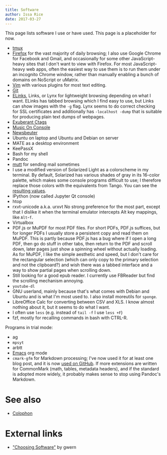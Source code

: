 ```yaml
---
title: Software
author: Issa Rice
date: 2017-03-27
---
```


This page lists software I use or have used.
This page is a placeholder for now.

- [tmux]()
- [Firefox]() for the vast majority of daily browsing; I also use Google Chrome
  for Facebook and Gmail, and occasionally for some other JavaScript-heavy sites
  that I don't want to view with Firefox.
  For most JavaScript-heavy web apps, often the easiest way to use them is to
  run them under an incognito Chrome window, rather than manually enabling a
  bunch of domains on NoScript or uMatrix.
- [Vim]() with various plugins for most text editing.
- [Git]()
- [ELinks](), Links, or Lynx for lightweight browsing depending on what I want.
  ELinks has tabbed browsing which I find easy to use, but Links can show
  images with the `-g` flag. Lynx seems to do correct checking for SSL certificates and
  additionally has `-localhost -dump` that is suitable for producing plain text
  dumps of webpages.
- [Exuberant Ctags]()
- [Music On Console]()
- [Newsbeuter]()
- Ubuntu on laptop and Ubuntu and Debian on server
- MATE as a desktop environment
- KeePassX
- Bash for my shell
- Pandoc
- [mutt]() for sending mail sometimes
- I use a modified version of Solarized Light as a colorscheme in my terminal.
  By default, Solarized has various shades of gray in its 16-color palette,
  which makes some console programs difficult to use; I therefore replace those
  colors with the equivalents from Tango.
  You can see the [resulting values][colors].
- IPython (now called Jupyter Qt console)
- htop
- rxvt-unicode a.k.a. urxvt
  No strong preference for the most part, except that I dislike it when the
  terminal emulator intercepts Alt key mappings, like `Alt`-`f`.
- Virtualbox
- PDF.js or MuPDF for most PDF files.
  For short PDFs, PDF.js suffices, but for longer PDFs I usually store a
  persistent copy and read them on MuPDF.
  This is partly because PDF.js has a bug where if I open a long PDF, then go
  do stuff in other tabs, then return to the PDF and scroll down, later pages
  just show a spinning wheel without actually loading.
  As for MuPDF, I like the simple aesthetic and speed, but I don't care for the
  rectangular selection (which can only copy to the primary selection and not
  the clipboard?) and wish there was a tabbed interface and a way to show
  partial pages when scrolling down.
- Still looking for a good epub reader.
  I currently use FBReader but find the scrolling mechanism annoying.
- `youtube-dl`
- GNU userland, mainly because that's what comes with Debian and Ubuntu and
  is what I'm most used to.
  I also install moreutils for `sponge`.
- LibreOffice Calc for converting between CSV and XLS.
  I know almost nothing about it, but it seems to do what I want.
- I often use `less` (e.g. instead of `tail -f` I use `less +F`)
- fzf, mostly for recalling commands in bash with CTRL-R.

Programs in trial mode:

- ag
- `mpsyt`
- arbtt
- [Emacs](emacs) org mode
- `cmark-gfm` for Markdown processing; I've now used it for at least one blog
  post, and it is now [used on GitHub](https://githubengineering.com/a-formal-spec-for-github-markdown/).
  If more extensions are written for CommonMark (math, tables, metadata
  headers), and if the standard is adopted more widely, it probably makes sense
  to stop using Pandoc's Markdown.

# See also

- [Colophon]()

# External links

- ["Choosing Software"][choose] by gwern

[choose]: https://www.gwern.net/Choosing%20Software "gwern. “Choosing Software - Gwern.net”."
[colors]: https://github.com/riceissa/dotfiles/blob/3631d8f2a129daab502682557fd37580ad656519/.Xresources#L29-L93
